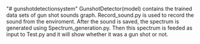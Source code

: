 "# gunshotdetectionsystem" 
GunshotDetector(model) contains the trained data sets of gun shot sounds graph.
Record_sound.py is used to record the sound from the enviroment.
After the sound is saved, the spectrum is generated using Spectrum_generation.py.
Then this spectrum is feeded as input to Test.py and it will show whether it was a gun shot or not.
